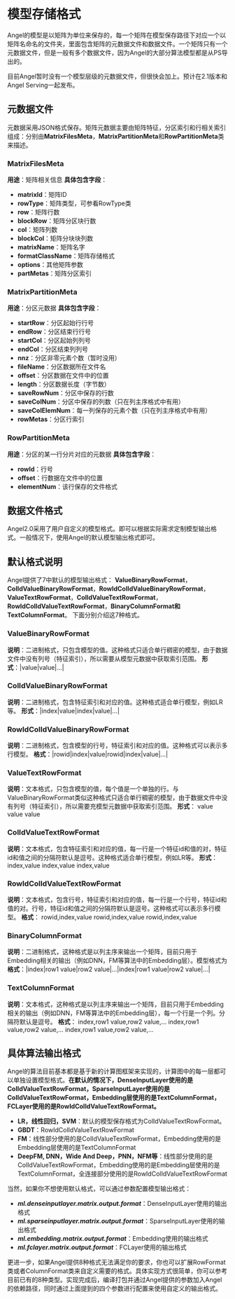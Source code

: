 # 模型存储格式
Angel的模型是以矩阵为单位来保存的，每一个矩阵在模型保存路径下对应一个以矩阵名命名的文件夹，里面包含矩阵的元数据文件和数据文件。一个矩阵只有一个元数据文件，但是一般有多个数据文件，因为Angel的大部分算法模型都是从PS导出的。

目前Angel暂时没有一个模型层级的元数据文件，但很快会加上。预计在2.1版本和Angel Serving一起发布。

## 元数据文件

元数据采用JSON格式保存。矩阵元数据主要由矩阵特征，分区索引和行相关索引组成：分别由**MatrixFilesMeta**，**MatrixPartitionMeta**和**RowPartitionMeta**类来描述。
### MatrixFilesMeta
**用途**：矩阵相关信息
**具体包含字段**：

 - **matrixId**：矩阵ID 
 - **rowType**：矩阵类型，可参看RowType类
 - **row**：矩阵行数 
 - **blockRow**：矩阵分区块行数
 - **col**：矩阵列数 
 - **blockCol**：矩阵分块块列数 
 - **matrixName**：矩阵名字 
 - **formatClassName**：矩阵存储格式
 - **options**：其他矩阵参数 
 - **partMetas**：矩阵分区索引

### MatrixPartitionMeta
**用途**：分区元数据
**具体包含字段**：
- **startRow**：分区起始行行号
- **endRow**：分区结束行行号
- **startCol**：分区起始列列号
- **endCol**：分区结束列列号
- **nnz**：分区非零元素个数（暂时没用）
- **fileName**：分区数据所在文件名
- **offset**：分区数据在文件中的位置
- **length**：分区数据长度（字节数）
- **saveRowNum**：分区中保存的行数
- **saveColNum**：分区中保存的列数（只在列主序格式中有用）
- **saveColElemNum**：每一列保存的元素个数（只在列主序格式中有用）
- **rowMetas**：分区行索引

### RowPartitionMeta
**用途**：分区的某一行分片对应的元数据
**具体包含字段**：
- **rowId**：行号
- **offset**：行数据在文件中的位置
- **elementNum**：该行保存的文件格式

## 数据文件格式
Angel2.0采用了用户自定义的模型格式。即可以根据实际需求定制模型输出格式。一般情况下，使用Angel的默认模型输出格式即可。


## 默认格式说明
Angel提供了7中默认的模型输出格式：
**ValueBinaryRowFormat**，**ColIdValueBinaryRowFormat**，**RowIdColIdValueBinaryRowFormat**，**ValueTextRowFormat**，**ColIdValueTextRowFormat**，**RowIdColIdValueTextRowFormat**，**BinaryColumnFormat和TextColumnFormat**。 下面分别介绍这7种格式。
### ValueBinaryRowFormat
**说明**：二进制格式，只包含模型的值。这种格式只适合单行稠密的模型，由于数据文件中没有列号（特征索引），所以需要从模型元数据中获取索引范围。
**形式**：|value|value|...|

###  ColIdValueBinaryRowFormat
**说明**：二进制格式，包含特征索引和对应的值。这种格式适合单行模型，例如LR等。
**形式**：|index|value|index|value|...|

### RowIdColIdValueBinaryRowFormat
**说明**：二进制格式，包含模型的行号，特征索引和对应的值。这种格式可以表示多行模型。
**格式**：|rowid|index|value|rowid|index|value|...|

### ValueTextRowFormat
**说明**：文本格式，只包含模型的值，每个值是一个单独的行。与ValueBinaryRowFormat类似这种格式只适合单行稠密的模型，由于数据文件中没有列号（特征索引），所以需要充模型元数据中获取索引范围。
**形式**：
value
value
value

### ColIdValueTextRowFormat
**说明**：文本格式，包含特征索引和对应的值，每一行是一个特征id和值的对，特征id和值之间的分隔符默认是逗号。这种格式适合单行模型，例如LR等。
**形式**：
index,value
index,value
index,value

### RowIdColIdValueTextRowFormat
**说明**：文本格式，包含行号，特征索引和对应的值，每一行是一个行号，特征id和值的对。行号，特征id和值之间的分隔符默认是逗号。这种格式可以表示多行模型。
**格式**：
rowid,index,value
rowid,index,value
rowid,index,value

### BinaryColumnFormat
**说明**：二进制格式，这种格式是以列主序来输出一个矩阵，目前只用于Embedding相关的输出（例如DNN，FM等算法中的Embedding层）。模型格式为
**格式**：|index|row1 value|row2 value|...|index|row1 value|row2 value|...|

### TextColumnFormat
**说明**：文本格式，这种格式是以列主序来输出一个矩阵，目前只用于Embedding相关的输出（例如DNN，FM等算法中的Embedding层），每一个行是一个列。分隔符默认是逗号。
**格式**：
index,row1 value,row2 value,...
index,row1 value,row2 value,...
index,row1 value,row2 value,...

## 具体算法输出格式
Angel的算法目前基本都是基于新的计算图框架来实现的，计算图中的每一层都可以单独设置模型格式。**在默认的情况下，DenseInputLayer使用的是ColIdValueTextRowFormat，SparseInputLayer使用的是ColIdValueTextRowFormat，Embedding层使用的是TextColumnFormat，FCLayer使用的是RowIdColIdValueTextRowFormat。**
- **LR，线性回归，SVM**：默认的模型保存格式为ColIdValueTextRowFormat。
- **GBDT**：RowIdColIdValueTextRowFormat
- **FM**：线性部分使用的是ColIdValueTextRowFormat，Embedding使用的是Embedding层使用的是TextColumnFormat
- **DeepFM, DNN，Wide And Deep，PNN，NFM等**：线性部分使用的是ColIdValueTextRowFormat，Embedding使用的是Embedding层使用的是TextColumnFormat，全连接部分使用的是RowIdColIdValueTextRowFormat

当然，如果你不想使用默认格式，可以通过参数配置模型输出格式：
- ***ml.denseinputlayer.matrix.output.format***：DenseInputLayer使用的输出格式
- ***ml.sparseinputlayer.matrix.output.format***：SparseInputLayer使用的输出格式
- ***ml.embedding.matrix.output.format***：Embedding使用的输出格式
- ***ml.fclayer.matrix.output.format***：FCLayer使用的输出格式

更进一步，如果Angel提供8种格式无法满足你的要求，你也可以扩展RowFormat类或者ColumnFormat类来自定义需要的格式。具体实现方式很简单，你可以参考目前已有的8种类型。实现完成后，编译打包并通过Angel提供的参数加入Angel的依赖路径，同时通过上面提到的四个参数进行配置来使用自定义的输出格式。


